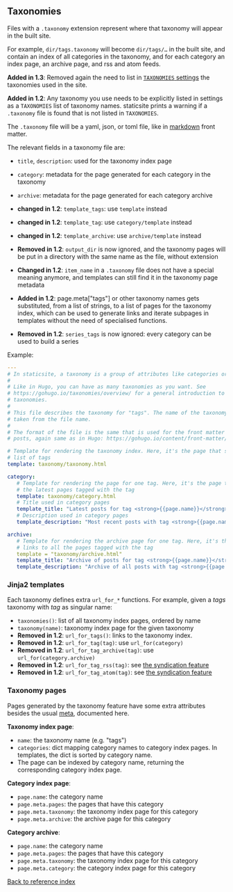 ## Taxonomies

Files with a `.taxonomy` extension represent where that taxonomy will appear in
the built site.

For example, `dir/tags.taxonomy` will become `dir/tags/…` in the built site,
and contain an index of all categories in the taxonomy, and for each category
an index page, an archive page, and rss and atom feeds.

**Added in 1.3**: Removed again the need to list in [`TAXONOMIES` settings](settings.md)
the taxonomies used in the site.

**Added in 1.2**: Any taxonomy you use needs to be explicitly listed in
settings as a `TAXONOMIES` list of taxonomy names. staticsite prints a warning
if a `.taxonomy` file is found that is not listed in `TAXONOMIES`.

The `.taxonomy` file will be a yaml, json, or toml file, like in
[markdown](markdown.md) front matter.

The relevant fields in a taxonomy file are:

* `title`, `description`: used for the taxonomy index page
* `category`: metadata for the page generated for each category in the taxonomy
* `archive`: metadata for the page generated for each category archive

* **changed in 1.2**: `template_tags`: use `template` instead
* **changed in 1.2**: `template_tag`: use `category/template` instead
* **changed in 1.2**: `template_archive`: use `archive/template` instead
* **Removed in 1.2**: `output_dir` is now ignored, and the taxonomy pages will
  be put in a directory with the same name as the file, without extension
* **Changed in 1.2**: `item_name` in a `.taxonomy` file does not have a special
  meaning anymore, and templates can still find it in the taxonomy page
  metadata
* **Added in 1.2**: page.meta["tags"] or other taxonomy names gets substituted,
  from a list of strings, to a list of pages for the taxonomy index, which can
  be used to generate links and iterate subpages in templates without the need
  of specialised functions.
* **Removed in 1.2**: `series_tags` is now ignored: every category can be used
  to build a series

Example:

```yaml
---
# In staticsite, a taxonomy is a group of attributes like categories or tags.
#
# Like in Hugo, you can have as many taxonomies as you want. See
# https://gohugo.io/taxonomies/overview/ for a general introduction to
# taxonomies.
#
# This file describes the taxonomy for "tags". The name of the taxonomy is
# taken from the file name.
#
# The format of the file is the same that is used for the front matter of
# posts, again same as in Hugo: https://gohugo.io/content/front-matter/

# Template for rendering the taxonomy index. Here, it's the page that shows the
# list of tags
template: taxonomy/taxonomy.html

category:
   # Template for rendering the page for one tag. Here, it's the page that shows
   # the latest pages tagged with the tag
   template: taxonomy/category.html
   # Title used in category pages
   template_title: "Latest posts for tag <strong>{{page.name}}</strong>"
   # Description used in category pages
   template_description: "Most recent posts with tag <strong>{{page.name}}</strong>"

archive:
   # Template for rendering the archive page for one tag. Here, it's the page that
   # links to all the pages tagged with the tag
   template = "taxonomy/archive.html"
   template_title: "Archive of posts for tag <strong>{{page.name}}</strong>"
   template_description: "Archive of all posts with tag <strong>{{page.name}}</strong>"
```


### Jinja2 templates

Each taxonomy defines extra `url_for_*` functions. For example, given a *tags*
taxonomy with *tag* as singular name:

 * `taxonomies()`: list of all taxonomy index pages, ordered by name
 * `taxonomy(name)`: taxonomy index page for the given taxonomy
 * **Removed in 1.2**: `url_for_tags()`: links to the taxonomy index.
 * **Removed in 1.2**: `url_for_tag(tag)`: use `url_for(category)`
 * **Removed in 1.2**: `url_for_tag_archive(tag)`: use `url_for(category.archive)`
 * **Removed in 1.2**: `url_for_tag_rss(tag)`: see [the syndication feature](syndication.md)
 * **Removed in 1.2**: `url_for_tag_atom(tag)`: see [the syndication feature](syndication.md)


### Taxonomy pages

Pages generated by the taxonomy feature have some extra attributes besides the
usual [meta](metadata.md), documented here.


**Taxonomy index page**:

* `name`: the taxonomy name (e.g. "tags")
* `categories`: dict mapping category names to category index pages. In
  templates, the dict is sorted by category name.
* The page can be indexed by category name, returning the corresponding
  category index page.


**Category index page**:

* `page.name`: the category name
* `page.meta.pages`: the pages that have this category
* `page.meta.taxonomy`: the taxonomy index page for this category
* `page.meta.archive`: the archive page for this category


**Category archive**:

* `page.name`: the category name
* `page.meta.pages`: the pages that have this category
* `page.meta.taxonomy`: the taxonomy index page for this category
* `page.meta.category`: the category index page for this category


[Back to reference index](reference.md)
